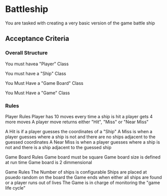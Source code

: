 # Battleship
You are tasked with creating a very basic version of the game battle ship
 
## Acceptance Criteria

### Overall Structure
You must havea  "Player" Class

You must have a "Ship" Class

You Must Have a "Game Board" Class

You Must Have a "Game" Class

### Rules
Player Rules
Player has 10 moves
every time a ship is hit a player gets 4 more moves
A player move returns either "Hit", "Miss" or "Near Miss"

A Hit is if a player guesses the coordinates of a "Ship"
A Miss is when a player guesses where a ship is not and there are no ships adjacent to the guessed coordinates
A Near Miss is when a player guesses where a ship is not and there is a ship adjacent to the guessed ship


Game Board Rules
Game board must be square
Game board size is defined at run time
Game board is 2 dimmensional

Game Rules
The Number of ships is configurable
Ships are placed at psuedo random on the board
the Game ends when either all ships are found or a player runs out of lives
The Game is in charge of monitoring the "game life cycle"

